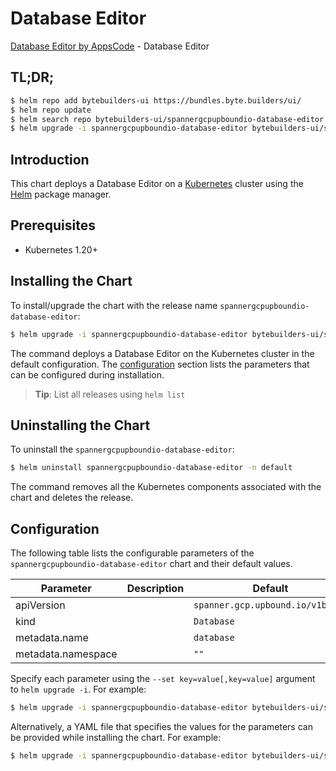 # Database Editor

[Database Editor by AppsCode](https://byte.builders) - Database Editor

## TL;DR;

```bash
$ helm repo add bytebuilders-ui https://bundles.byte.builders/ui/
$ helm repo update
$ helm search repo bytebuilders-ui/spannergcpupboundio-database-editor --version=v0.4.18
$ helm upgrade -i spannergcpupboundio-database-editor bytebuilders-ui/spannergcpupboundio-database-editor -n default --create-namespace --version=v0.4.18
```

## Introduction

This chart deploys a Database Editor on a [Kubernetes](http://kubernetes.io) cluster using the [Helm](https://helm.sh) package manager.

## Prerequisites

- Kubernetes 1.20+

## Installing the Chart

To install/upgrade the chart with the release name `spannergcpupboundio-database-editor`:

```bash
$ helm upgrade -i spannergcpupboundio-database-editor bytebuilders-ui/spannergcpupboundio-database-editor -n default --create-namespace --version=v0.4.18
```

The command deploys a Database Editor on the Kubernetes cluster in the default configuration. The [configuration](#configuration) section lists the parameters that can be configured during installation.

> **Tip**: List all releases using `helm list`

## Uninstalling the Chart

To uninstall the `spannergcpupboundio-database-editor`:

```bash
$ helm uninstall spannergcpupboundio-database-editor -n default
```

The command removes all the Kubernetes components associated with the chart and deletes the release.

## Configuration

The following table lists the configurable parameters of the `spannergcpupboundio-database-editor` chart and their default values.

|     Parameter      | Description |                   Default                   |
|--------------------|-------------|---------------------------------------------|
| apiVersion         |             | <code>spanner.gcp.upbound.io/v1beta1</code> |
| kind               |             | <code>Database</code>                       |
| metadata.name      |             | <code>database</code>                       |
| metadata.namespace |             | <code>""</code>                             |


Specify each parameter using the `--set key=value[,key=value]` argument to `helm upgrade -i`. For example:

```bash
$ helm upgrade -i spannergcpupboundio-database-editor bytebuilders-ui/spannergcpupboundio-database-editor -n default --create-namespace --version=v0.4.18 --set apiVersion=spanner.gcp.upbound.io/v1beta1
```

Alternatively, a YAML file that specifies the values for the parameters can be provided while
installing the chart. For example:

```bash
$ helm upgrade -i spannergcpupboundio-database-editor bytebuilders-ui/spannergcpupboundio-database-editor -n default --create-namespace --version=v0.4.18 --values values.yaml
```
